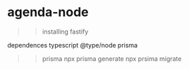 # agenda-node

>> installing
fastify

dependences
    typescript
    @type/node
    prisma

>>prisma
npx prisma generate
npx prsima migrate